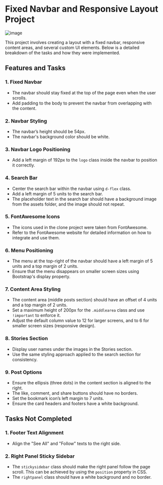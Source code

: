 # Fixed Navbar and Responsive Layout Project

![image](https://github.com/user-attachments/assets/681ec074-ca44-4135-bb46-28337e6477b5)


This project involves creating a layout with a fixed navbar, responsive content areas, and several custom UI elements. Below is a detailed breakdown of the tasks and how they were implemented.

## Features and Tasks

### 1. **Fixed Navbar**
   - The navbar should stay fixed at the top of the page even when the user scrolls.
   - Add padding to the body to prevent the navbar from overlapping with the content.

### 2. **Navbar Styling**
   - The navbar’s height should be 54px.
   - The navbar's background color should be white.

### 3. **Navbar Logo Positioning**
   - Add a left margin of 192px to the `logo` class inside the navbar to position it correctly.

### 4. **Search Bar**
   - Center the search bar within the navbar using `d-flex` class.
   - Add a left margin of 5 units to the search bar.
   - The placeholder text in the search bar should have a background image from the assets folder, and the image should not repeat.

### 5. **FontAwesome Icons**
   - The icons used in the clone project were taken from FontAwesome.
   - Refer to the FontAwesome website for detailed information on how to integrate and use them.

### 6. **Menu Positioning**
   - The menu at the top-right of the navbar should have a left margin of 5 units and a top margin of 2 units.
   - Ensure that the menu disappears on smaller screen sizes using Bootstrap's display property.

### 7. **Content Area Styling**
   - The content area (middle posts section) should have an offset of 4 units and a top margin of 2 units.
   - Set a maximum height of 200px for the `.middlearea` class and use `!important` to enforce it.
   - Adjust the default column value to 12 for larger screens, and to 6 for smaller screen sizes (responsive design).

### 8. **Stories Section**
   - Display user names under the images in the Stories section.
   - Use the same styling approach applied to the search section for consistency.

### 9. **Post Options**
   - Ensure the ellipsis (three dots) in the content section is aligned to the right.
   - The like, comment, and share buttons should have no borders.
   - Set the bookmark icon’s left margin to 7 units.
   - Ensure the card headers and footers have a white background.

## Tasks Not Completed

### 1. **Footer Text Alignment**
   - Align the "See All" and "Follow" texts to the right side.

### 2. **Right Panel Sticky Sidebar**
   - The `stickysidebar` class should make the right panel follow the page scroll. This can be achieved by using the `position` property in CSS.
   - The `rightpanel` class should have a white background and no border.
